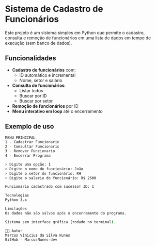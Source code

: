 # Sistema de Cadastro de Funcionários

Este projeto é um sistema simples em Python que permite o cadastro, consulta e remoção de funcionários em uma lista de dados em tempo de execução (sem banco de dados).

## Funcionalidades

- **Cadastro de funcionários** com:
  - ID automático e incremental
  - Nome, setor e salário
- **Consulta de funcionários**:
  - Listar todos
  - Buscar por ID
  - Buscar por setor
- **Remoção de funcionários** por ID
- **Menu interativo em loop** até o encerramento

## Exemplo de uso

```bash
MENU PRINCIPAL
1 - Cadastrar Funcionario
2 - Consultar Funcionario
3 - Remover Funcionario
4 - Encerrar Programa

> Digite uma opção: 1
> Digite o nome do funcionário: João
> Digite o setor do funcionário: RH
> Digite o salario do funcionário: R$ 2500

Funcionario cadastrado com sucesso! ID: 1

Tecnologias
Python 3.x

Limitações
Os dados não são salvos após o encerramento do programa.

Sistema sem interface gráfica (rodado no terminal).

👨‍💻 Autor
Marcus Vinicius da Silva Nunes
GitHub - MarcusNunes-dev
